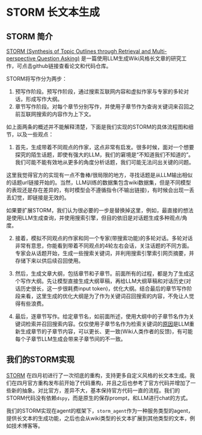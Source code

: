 # STORM 长文本生成

## STORM 简介

[STORM (Synthesis of Topic Outlines through Retrieval and Multi-perspective Question Asking)](https://github.com/stanford-oval/storm) 是一篇使用LLM生成Wiki风格长文章的研究工作，可点击github链接查看论文和代码仓库。

STORM将写作分为两步：
1. 预写作阶段。预写作阶段，通过搜索互联网内容和虚拟作家与专家的多轮对话，形成写作大纲。
2. 章节写作阶段。对每个章节分别写作，并使用子章节作为查询关键词来召回之前互联网搜索的内容作为上下文。

如上面两条的概述并不能解释清楚，下面是我们实现的STORM的具体流程图和细节，以及一些观点：

1. 首先，生成带着不同观点的作家，这点非常有启发。很多时候，面对一个想要探究的陌生话题，即使有强大的LLM，我们的窘境是“不知道我们不知道的”。我们可能不能有效地从更多的角度分析话题，我们可能无法问出关键的问题。

这里我觉得官方的实现有一点不鲁棒/很局限的地方，寻找话题是从LLM输出相似的话题url链接开始的。当然，LLM训练的数据集包含wiki数据集，但是不同模型的表现还是存在差异的，有时模型会不遵循指令(不输出链接)，有时候会出现一丢丢幻觉，即链接是无效的。

如果要扩展STORM，我们认为很必要的一步是替换掉这里，例如，最直接的想法是使用LLM生成查询，并使用搜索引擎，但目的依旧是对话题生成多种观点/角度。

2. 接着，模拟不同观点的作家和同一个专家(带搜索功能)的多轮对话。多轮对话非常有意思，你能看到带着不同观点的4轮左右会话，关注话题的不同方面。专家会从话题开始，生成一些搜索关键词，并利用搜索引擎索引网页摘要，并存储下来以供后续召回使用。


3. 然后，生成文章大纲，包括章节和子章节。前面所有的过程，都是为了生成这个写作大纲。先让模型直接生成大纲草稿，再给LLM大纲草稿和对话历史(对话历史很长，这一步很耗费input token)，优化大纲。结合最后的章节写作阶段来看，这里生成的优化大纲是为了作为关键词召回搜索的内容，不免让人觉得有些浪费。

4. 最后，逐章节写作。给定章节名，如前面所述，使用大纲中的子章节名作为关键词检索并召回搜索内容。仅仅使用子章节名作为检索关键词的[原因](https://github.com/stanford-oval/storm/issues/30)是LLM重新生成章节的子章节内容，可以更长、更一致(Wiki人类作者的反馈)，有可能每个子章节LLM生成会带来子章节间的不一致。


## 我们的STORM实现

[STORM](https://github.com/stanford-oval/storm) 在四月初进行了一次彻底的重构，支持更多自定义风格的长文本生成。我们在四月官方重构发布前开始了代码重构，并且之后也参考了官方代码并增加了一些新的抽象。对比官方，差异不大，基本保持官方代码一直的流程。我们的STORM代码没有依赖`dspy`，而是原生的保存prompt，和LLM进行chat的方式。

我们的STORM实现在agent的框架下，`storm_agent`作为一种服务类型的agent，提供长文本的生成功能，之后也会从wiki类型的长文本扩展到其他类型的文本，例如技术博客等。
